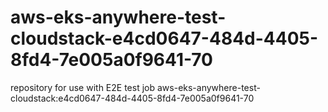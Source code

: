 # aws-eks-anywhere-test-cloudstack-e4cd0647-484d-4405-8fd4-7e005a0f9641-70
repository for use with E2E test job aws-eks-anywhere-test-cloudstack:e4cd0647-484d-4405-8fd4-7e005a0f9641-70
